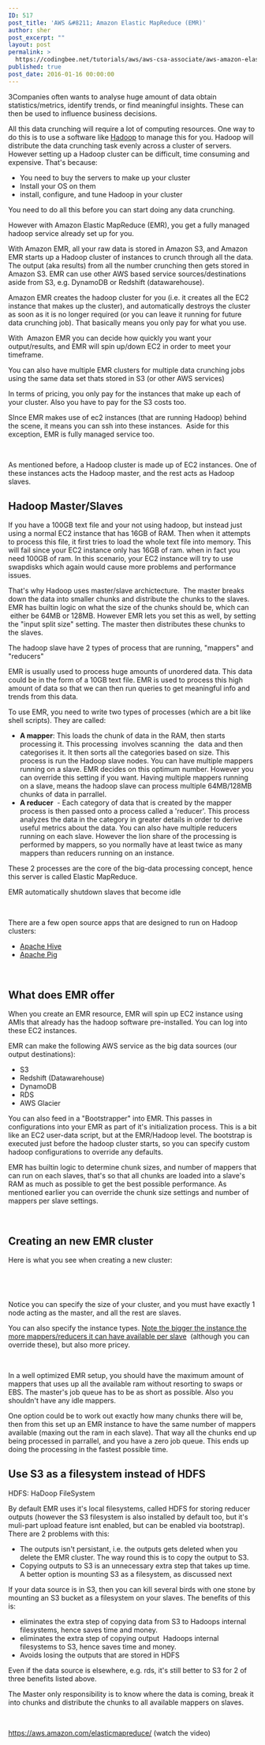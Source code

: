 ```yaml
---
ID: 517
post_title: 'AWS &#8211; Amazon Elastic MapReduce (EMR)'
author: sher
post_excerpt: ""
layout: post
permalink: >
  https://codingbee.net/tutorials/aws/aws-csa-associate/aws-amazon-elastic-mapreduce-emr
published: true
post_date: 2016-01-16 00:00:00
---
```

3Companies often wants to analyse huge amount of data obtain statistics/metrics, identify trends, or find meaningful insights. These can then be used to influence business decisions.

All this data crunching will require a lot of computing resources. One way to do this is to use a software like <a href="http://www.tutorialspoint.com/hadoop/" rel="nofollow">Hadoop</a> to manage this for you. Hadoop will distribute the data crunching task evenly across a cluster of servers. However setting up a Hadoop cluster can be difficult, time consuming and expensive. That's because:
<ul>
 	<li>You need to buy the servers to make up your cluster</li>
 	<li>Install your OS on them</li>
 	<li>install, configure, and tune Hadoop in your cluster</li>
</ul>
You need to do all this before you can start doing any data crunching.

However with Amazon Elastic MapReduce (EMR), you get a fully managed hadoop service already set up for you.

With Amazon EMR, all your raw data is stored in Amazon S3, and Amazon EMR starts up a Hadoop cluster of instances to crunch through all the data. The output (aka results) from all the number crunching then gets stored in Amazon S3. EMR can use other AWS based service sources/destinations aside from S3, e.g. DynamoDB or Redshift (datawarehouse).

Amazon EMR creates the hadoop cluster for you (i.e. it creates all the EC2 instance that makes up the cluster), and automatically destroys the cluster as soon as it is no longer required (or you can leave it running for future data crunching job). That basically means you only pay for what you use.

With  Amazon EMR you can decide how quickly you want your output/results, and EMR will spin up/down EC2 in order to meet your timeframe.

You can also have multiple EMR clusters for multiple data crunching jobs using the same data set thats stored in S3 (or other AWS services)

In terms of pricing, you only pay for the instances that make up each of your cluster. Also you have to pay for the S3 costs too.

SInce EMR makes use of ec2 instances (that are running Hadoop) behind the scene, it means you can ssh into these instances.   Aside for this exception, EMR is fully managed service too.

&nbsp;

As mentioned before, a Hadoop cluster is made up of EC2 instances. One of these instances acts the Hadoop master, and the rest acts as Hadoop slaves.
<h2>Hadoop Master/Slaves</h2>
If you have a 100GB text file and your not using hadoop, but instead just using a normal EC2 instance that has 16GB of RAM. Then when it attempts to process this file, it first tries to load the whole text file into memory. This will fail since your EC2 instance only has 16GB of ram. when in fact you need 100GB of ram. In this scenario, your EC2 instance will try to use swapdisks which again would cause more problems and performance issues.

That's why Hadoop uses master/slave archictecture.  The master breaks down the data into smaller chunks and distribute the chunks to the slaves. EMR has builtin logic on what the size of the chunks should be, which can  either be 64MB or 128MB. However EMR lets you set this as well, by setting the "input split size" setting. The master then distributes these chunks to the slaves.

The hadoop slave have 2 types of process that are running, "mappers" and "reducers"

EMR is usually used to process huge amounts of unordered data. This data could be in the form of a 10GB text file. EMR is used to process this high amount of data so that we can then run queries to get meaningful info and trends from this data.

To use EMR, you need to write two types of processes (which are a bit like shell scripts). They are called:
<ul>
 	<li><strong>A mapper</strong>: This loads the chunk of data in the RAM, then starts processing it. This processing   involves scanning  the  data and then categorises it. It then sorts all the categories based on size. This process is run the Hadoop slave nodes. You can have multiple mappers running on a slave. EMR decides on this optimum number. However you can override this setting if you want. Having multiple mappers running on a slave, means the hadoop slave can process multiple 64MB/128MB chunks of data in parrallel.</li>
 	<li><strong>A reducer</strong>  - Each category of data that is created by the mapper process is then passed onto a process called a 'reducer'. This process analyzes the data in the category in greater details in order to derive useful metrics about the data. You can also have multiple reducers running on each slave. However the lion share of the processing is performed by mappers, so you normally have at least twice as many mappers than reducers running on an instance.</li>
</ul>
These 2 processes are the core of the big-data processing concept, hence this server is called Elastic MapReduce.

EMR automatically shutdown slaves that become idle

&nbsp;

There are a few open source apps that are designed to run on Hadoop clusters:
<ul>
 	<li><a href="https://hive.apache.org/" rel="nofollow">Apache Hive</a></li>
 	<li><a href="https://pig.apache.org/" rel="nofollow">Apache Pig</a></li>
</ul>
&nbsp;
<h2>What does EMR offer</h2>
When you create an EMR resource, EMR will spin up EC2 instance using AMIs that already has the hadoop software pre-installed. You can log into these EC2 instances.

EMR can make the following AWS service as the big data sources (our output destinations):
<ul>
 	<li>S3</li>
 	<li>Redshift (Datawarehouse)</li>
 	<li>DynamoDB</li>
 	<li>RDS</li>
 	<li>AWS Glacier</li>
</ul>
You can also feed in a "Bootstrapper" into EMR. This passes in configurations into your EMR as part of it's initialization process. This is a bit like an EC2 user-data script, but at the EMR/Hadoop level. The bootstrap is executed just before the hadoop cluster starts, so you can specify custom hadoop configurations to override any defaults.

EMR has builtin logic to determine chunk sizes, and number of mappers that can run on each slaves, that's so that all chunks are loaded into a slave's RAM as much as possible to get the best possible performance. As mentioned earlier you can override the chunk size settings and number of mappers per slave settings.

&nbsp;
<h2>Creating an new EMR cluster</h2>
Here is what you see when creating a new cluster:

&nbsp;
<p id="grbPjNE"><a href="http://codingbee.net/wp-content/uploads/2016/05/img_5725b9641950e.png"><img class="alignnone size-full wp-image-7007 pastedimages" src="http://codingbee.net/wp-content/uploads/2016/05/img_5725b9641950e.png" alt="" /></a></p>
<p id="GjyBFzM"><a href="http://codingbee.net/wp-content/uploads/2016/05/img_5725b98697416.png"><img class="alignnone size-full wp-image-7008 pastedimages" src="http://codingbee.net/wp-content/uploads/2016/05/img_5725b98697416.png" alt="" /></a></p>
Notice you can specify the size of your cluster, and you must have exactly 1 node acting as the master, and all the rest are slaves.

You can also specify the instance types. <a href="http://docs.aws.amazon.com/ElasticMapReduce/latest/DeveloperGuide/TaskConfiguration_H1.0.3.html" rel="nofollow">Note the bigger the instance the more mappers/reducers it can have available per slave</a>  (although you can override these), but also more pricey.

&nbsp;

In a well optimized EMR setup, you should have the maximum amount of mappers that uses up all the available ram without resorting to swaps or EBS. The master's job queue has to be as short as possible. Also you shouldn't have any idle mappers.

One option could be to work out exactly how many chunks there will be, then from this set up an EMR instance to have the same number of mappers available (maxing out the ram in each slave). That way all the chunks end up being processed in parrallel, and you have a zero job queue. This ends up doing the processing in the fastest possible time.
<h2>Use S3 as a filesystem instead of HDFS</h2>
HDFS: HaDoop FileSystem

By default EMR uses it's local filesystems, called HDFS for storing reducer outputs (however the S3 filesystem is also installed by default too, but it's muli-part upload feature isnt enabled, but can be enabled via bootstrap). There are 2 problems with this:
<ul>
 	<li>The outputs isn't persistant, i.e. the outputs gets deleted when you delete the EMR cluster. The way round this is to copy the output to S3.</li>
 	<li>Copying outputs to S3 is an unnecessary extra step that takes up time. A better option is mounting S3 as a filesystem, as discussed next</li>
</ul>
If your data source is in S3, then you can kill several birds with one stone by mounting an S3 bucket as a filesystem on your slaves. The benefits of this is:
<ul>
 	<li>eliminates the extra step of copying data from S3 to Hadoops internal filesystems, hence saves time and money.</li>
 	<li>eliminates the extra step of copying output  Hadoops internal filesystems to S3, hence saves time and money.</li>
 	<li>Avoids losing the outputs that are stored in HDFS</li>
</ul>
Even if the data source is elsewhere, e.g. rds, it's still better to S3 for 2 of three benefits listed above.

The Master only responsibility is to know where the data is coming, break it into chunks and distribute the chunks to all available mappers on slaves.

&nbsp;

https://aws.amazon.com/elasticmapreduce/ (watch the video)